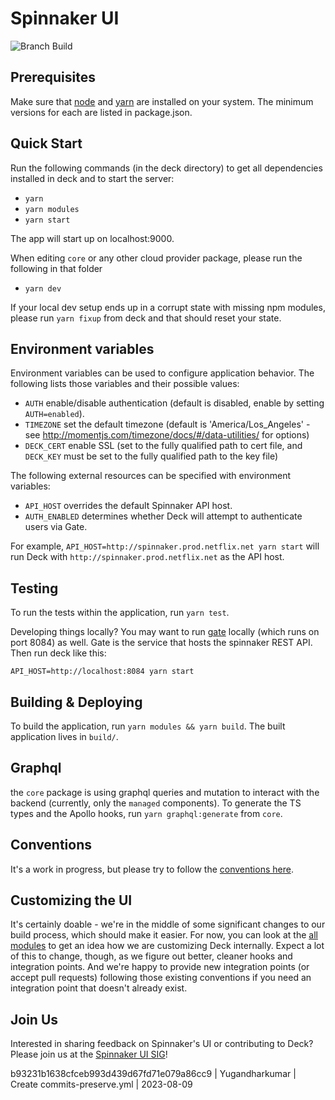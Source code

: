 # Spinnaker UI

![Branch Build](https://github.com/spinnaker/deck/workflows/Branch%20Build/badge.svg)

## Prerequisites

Make sure that [node](http://nodejs.org/download/) and [yarn](https://yarnpkg.com/en/docs/install) are installed on your system.
The minimum versions for each are listed in package.json.

## Quick Start

Run the following commands (in the deck directory) to get all dependencies installed in deck and to start the server:

- `yarn`
- `yarn modules`
- `yarn start`

The app will start up on localhost:9000.

When editing `core` or any other cloud provider package, please run the following in that folder

- `yarn dev`

If your local dev setup ends up in a corrupt state with missing npm modules, please run `yarn fixup` from deck and that
should reset your state.

## Environment variables

Environment variables can be used to configure application behavior. The following lists those variables and their possible values:

- `AUTH` enable/disable authentication (default is disabled, enable by setting `AUTH=enabled`).
- `TIMEZONE` set the default timezone (default is 'America/Los_Angeles' - see http://momentjs.com/timezone/docs/#/data-utilities/ for options)
- `DECK_CERT` enable SSL (set to the fully qualified path to cert file, and `DECK_KEY` must be set to the fully qualified path to the key file)

The following external resources can be specified with environment variables:

- `API_HOST` overrides the default Spinnaker API host.
- `AUTH_ENABLED` determines whether Deck will attempt to authenticate users via Gate.

For example, `API_HOST=http://spinnaker.prod.netflix.net yarn start` will run Deck with `http://spinnaker.prod.netflix.net` as the API host.

## Testing

To run the tests within the application, run `yarn test`.

Developing things locally? You may want to run [gate](https://github.com/spinnaker/gate) locally (which runs on port 8084) as well.
Gate is the service that hosts the spinnaker REST API.
Then run deck like this:

```
API_HOST=http://localhost:8084 yarn start
```

## Building &amp; Deploying

To build the application, run `yarn modules && yarn build`.
The built application lives in `build/`.

## Graphql

the `core` package is using graphql queries and mutation to interact with the backend (currently, only the `managed` components).
To generate the TS types and the Apollo hooks, run `yarn graphql:generate` from `core`.

## Conventions

It's a work in progress, but please try to follow the [conventions here](https://github.com/spinnaker/deck/wiki/Conventions).

## Customizing the UI

It's certainly doable - we're in the middle of some significant changes to our build process, which should make it easier.
For now, you can look at the [all modules](https://github.com/spinnaker/deck/tree/master/packages/) to
get an idea how we are customizing Deck internally. Expect a lot of this to change, though, as we figure out better, cleaner
hooks and integration points. And we're happy to provide new integration points (or accept pull requests) following
those existing conventions if you need an integration point that doesn't already exist.

## Join Us

Interested in sharing feedback on Spinnaker's UI or contributing to Deck?
Please join us at the [Spinnaker UI SIG](https://github.com/spinnaker/governance/tree/master/sig-ui-ux)!



b93231b1638cfceb993d439d67fd71e079a86cc9 | Yugandharkumar | Create commits-preserve.yml | 2023-08-09 